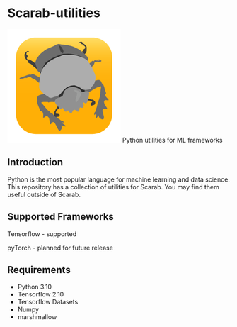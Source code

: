 # Scarab-utilities
![Scarab Icon](https://github.com/giild/ScarabApp/blob/main/images/kscarab_bw_256_icon.png)
Python utilities for ML frameworks

## Introduction
Python is the most popular language for machine learning and data science. This repository has a collection of utilities for Scarab. You may find them useful outside of Scarab. 

## Supported Frameworks
Tensorflow - supported

pyTorch - planned for future release

## Requirements

* Python 3.10
* Tensorflow 2.10
* Tensorflow Datasets
* Numpy
* marshmallow

